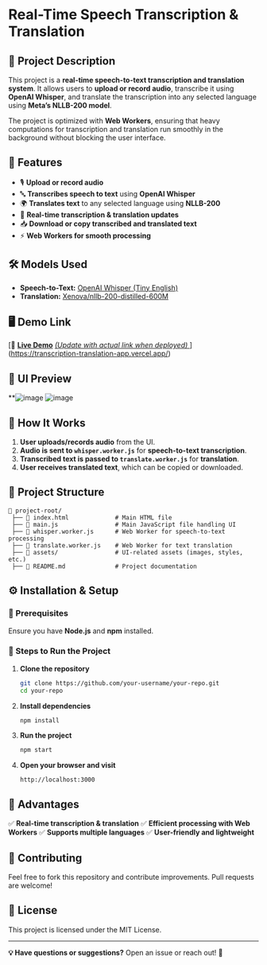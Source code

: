# **Real-Time Speech Transcription & Translation**

## **📌 Project Description**
This project is a **real-time speech-to-text transcription and translation system**. It allows users to **upload or record audio**, transcribe it using **OpenAI Whisper**, and translate the transcription into any selected language using **Meta’s NLLB-200 model**.

The project is optimized with **Web Workers**, ensuring that heavy computations for transcription and translation run smoothly in the background without blocking the user interface.

## **🚀 Features**
- 🎙 **Upload or record audio**
- 🔤 **Transcribes speech to text** using **OpenAI Whisper**
- 🌍 **Translates text** to any selected language using **NLLB-200**
- 📜 **Real-time transcription & translation updates**
- 📥 **Download or copy transcribed and translated text**
- ⚡ **Web Workers for smooth processing**

## **🛠 Models Used**
- **Speech-to-Text:** [OpenAI Whisper (Tiny English)](https://huggingface.co/openai/whisper-tiny.en)
- **Translation:** [Xenova/nllb-200-distilled-600M](https://huggingface.co/Xenova/nllb-200-distilled-600M)

## **🖥 Demo Link**
[🔗 **[Live Demo](#)** [*(Update with actual link when deployed)*
](https://transcription-translation-app.vercel.app/)](https://transcription-translation-app.vercel.app/)

## **📸 UI Preview**
**![image](https://github.com/user-attachments/assets/64986695-c195-4756-9c47-dc65789cf611)
![image](https://github.com/user-attachments/assets/eb3c90fa-5010-419e-95c7-9ecd6a3352f8)



## **📌 How It Works**
1. **User uploads/records audio** from the UI.
2. **Audio is sent to `whisper.worker.js`** for **speech-to-text transcription**.
3. **Transcribed text is passed to `translate.worker.js`** for **translation**.
4. **User receives translated text**, which can be copied or downloaded.

## **📂 Project Structure**
```
📂 project-root/
 ├── 📜 index.html             # Main HTML file
 ├── 📜 main.js                # Main JavaScript file handling UI
 ├── 📜 whisper.worker.js      # Web Worker for speech-to-text processing
 ├── 📜 translate.worker.js    # Web Worker for text translation
 ├── 📂 assets/                # UI-related assets (images, styles, etc.)
 ├── 📜 README.md              # Project documentation
```

## **⚙️ Installation & Setup**
### **🔹 Prerequisites**
Ensure you have **Node.js** and **npm** installed.

### **🔹 Steps to Run the Project**
1. **Clone the repository**
   ```sh
   git clone https://github.com/your-username/your-repo.git
   cd your-repo
   ```
2. **Install dependencies**
   ```sh
   npm install
   ```
3. **Run the project**
   ```sh
   npm start
   ```
4. **Open your browser and visit**
   ```
   http://localhost:3000
   ```

## **🌟 Advantages**
✅ **Real-time transcription & translation**
✅ **Efficient processing with Web Workers**
✅ **Supports multiple languages**
✅ **User-friendly and lightweight**

## **📩 Contributing**
Feel free to fork this repository and contribute improvements. Pull requests are welcome!

## **📜 License**
This project is licensed under the MIT License.

---
**💡 Have questions or suggestions?** Open an issue or reach out! 🚀

